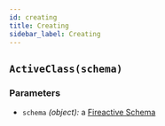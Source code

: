 ```yaml
---
id: creating
title: Creating
sidebar_label: Creating
---
```


## `ActiveClass(schema)`

### Parameters
- `schema` *(object):* a [Fireactive Schema](../schema/overview)


